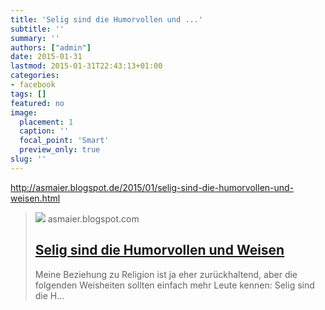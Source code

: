 ```yaml
---
title: 'Selig sind die Humorvollen und ...'
subtitle: ''
summary: ''
authors: ["admin"]
date: 2015-01-31
lastmod: 2015-01-31T22:43:13+01:00
categories:
- facebook
tags: []
featured: no
image:
  placement: 1
  caption: ''
  focal_point: 'Smart'
  preview_only: true
slug: ''
---
```

http://asmaier.blogspot.de/2015/01/selig-sind-die-humorvollen-und-weisen.html
> [![](http://asmaier.blogspot.com//www.blogger.com/img/blogger_logo_round_35.png)](http://asmaier.blogspot.de/2015/01/selig-sind-die-humorvollen-und-weisen.html)
> asmaier.blogspot.com
> ## [Selig sind die Humorvollen und Weisen](http://asmaier.blogspot.de/2015/01/selig-sind-die-humorvollen-und-weisen.html)
>
>  Meine Beziehung zu Religion ist ja eher zurückhaltend, aber die folgenden Weisheiten sollten einfach mehr Leute kennen:   Selig sind die H...


